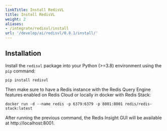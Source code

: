 ```yaml
---
linkTitle: Install RedisVL
title: Install RedisVL
weight: 2
aliases:
- /integrate/redisvl/install
url: '/develop/ai/redisvl/0.8.1/install/'
---
```

## Installation

Install the `redisvl` package into your Python (>=3.8) environment using the `pip` command:

```shell
pip install redisvl
```

Then make sure to have a Redis instance with the Redis Query Engine features enabled on Redis Cloud or locally in docker with Redis Stack:

```shell
docker run -d --name redis -p 6379:6379 -p 8001:8001 redis/redis-stack:latest
```

After running the previous command, the Redis Insight GUI will be available at http://localhost:8001.
